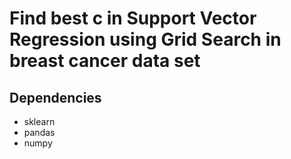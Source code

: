 # Find best c in Support Vector Regression using Grid Search in breast cancer data set 

## Dependencies

* sklearn
* pandas
* numpy
